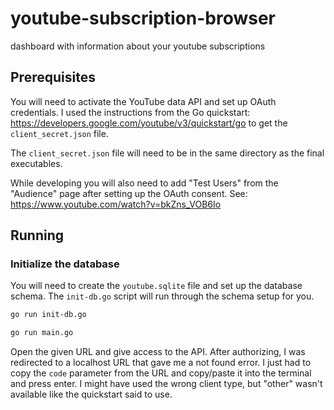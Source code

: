 # youtube-subscription-browser
dashboard with information about your youtube subscriptions

## Prerequisites
You will need to activate the YouTube data API and set up OAuth credentials.
I used the instructions from the Go quickstart: https://developers.google.com/youtube/v3/quickstart/go
to get the `client_secret.json` file.

The `client_secret.json` file will need to be in the same directory as the final executables.

While developing you will also need to add "Test Users" from the "Audience" page after setting up
the OAuth consent. See: https://www.youtube.com/watch?v=bkZns_VOB6Io

## Running

### Initialize the database
You will need to create the `youtube.sqlite` file and set up the database schema. The `init-db.go`
script will run through the schema setup for you.
```bash
go run init-db.go
```

```bash
go run main.go
```

Open the given URL and give access to the API. After authorizing, I was redirected to a localhost URL that gave me a
not found error. I just had to copy the `code` parameter from the URL and copy/paste it into the terminal and press
enter. I might have used the wrong client type, but "other" wasn't available like the quickstart said to use.
